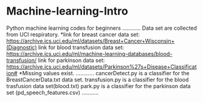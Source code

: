 # Machine-learning-Intro
Python machine learning codes for beginners 
............
Data set are collected from UCI respiratory.
*link for breast cancer data set: https://archive.ics.uci.edu/ml/datasets/Breast+Cancer+Wisconsin+(Diagnostic)
link for blood transfusion data set: https://archive.ics.uci.edu/ml/machine-learning-databases/blood-transfusion/
link for parkinson data set: https://archive.ics.uci.edu/ml/datasets/Parkinson%27s+Disease+Classification#
*Missing values exist.
............
cancerDetect.py is a classifier for the BreastCancerData.txt data set.
transfusion.py is a classifier for the blood trasfusion data set(blood.txt)
park.py is a classifier for the parkinson data set (pd_speech_features.csv)
...........
